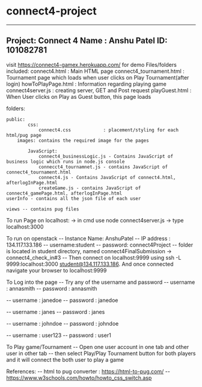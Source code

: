 # connect4-project
 
---------------------------
Project: Connect 4
Name : Anshu Patel
ID: 101082781
---------------------------
visit https://connect4-gamex.herokuapp.com/ for demo
Files/folders included:
 connect4.html			: Main HTML page
 connect4_tournament.html	: Tournament page which loads when user clicks on Play Tournament(after login)
 howToPlayPage.html		: Information regarding playing game
 connect4server.js		: creating server, GET and Post request
 playGuest.html 		: When User clicks on Play as Guest button, this page loads

 folders:
	
  	public:
    		css:
      			connect4.css			: placement/styling for each html/pug page
 		images: contains the required image for the pages
    
    		JavaScript:
      			connect4_businessLogic.js - Contains JavaScript of business logic which runs in node.js console
      			connecct4_tournamnet.js - contains JavaScript of connect4_tournament.html
      			connect4.js - Contains JavaScript of connect4.html, afterlogInPage.html
      			createGame.js - contains JavaScript of connect4_gamePage.html, afterlogInPage.html
  	userInfo - contains all the json file of each user

  	views -- contains pug files

To run Page on localhost:
-> in cmd use node connect4server.js
-> type localhost:3000

To run on openstack
 -- Instance Name: AnshuPatel
 -- IP address : 134.117.133.186
 -- username:student
 -- password: connect4Project
 -- folder is located in student directory, named connect4FinalSubmission -> connect4_check_in#3
 -- Then connect on localhost:9999 using ssh -L 9999:localhost:3000 student@134.117.133.186. And once connected navigate your browser to localhost:9999

To Log into the page
 -- Try any of the username and password
 -- username : annasmith
 -- password : annasmith

 -- username : janedoe
 -- password : janedoe

 -- username : janes
 -- password : janes

 -- username : johndoe
 -- password : johndoe

 -- username : user123
 -- password : user1

To Play game/Tournament
-- Open one user account in one tab and other user in other tab
-- then select Play/Play Tournament button for both players and it will connect the both user to play a game


References:
-- html to pug converter : https://html-to-pug.com/
-- https://www.w3schools.com/howto/howto_css_switch.asp
